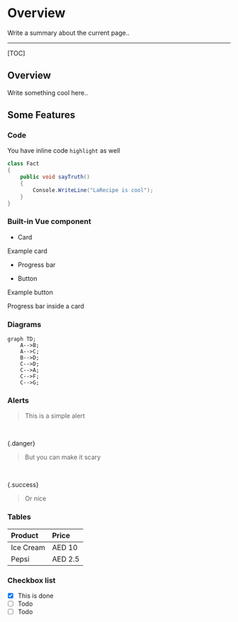 # Overview

Write a summary about the current page..

---

[TOC]


## Overview

Write something cool here..

## Some Features

### Code

You have inline code `highlight` as well

```csharp
class Fact 
{
    public void sayTruth()
    {
        Console.WriteLine("LaRecipe is cool");
    }
}
```

### Built-in Vue component

- Card

<larecipe-card shadow>
    Example card
</larecipe-card>

- Progress bar

<larecipe-progress type="success" :value="60"></larecipe-progress>

- Button 

<larecipe-button radius="full">Example button</larecipe-button>


<larecipe-card>
    Progress bar inside a card
    <larecipe-progress type="info" :value="100"></larecipe-progress>
</larecipe-card>


### Diagrams

```mermaid 
graph TD;
    A-->B;
    A-->C;
    B-->D;
    C-->D;
    C-->A;
    C-->F;
    C-->G;
```

### Alerts

> This is a simple alert

<br/>

{.danger}
> But you can make it scary

<br/>

{.success}
> Or nice


### Tables

| Product            | Price                        |
|:-------------------|:-----------------------------|
| Ice Cream          | AED 10                       |
| Pepsi              | AED 2.5                      |

### Checkbox list

- [x] This is done
- [ ] Todo
- [ ] Todo

